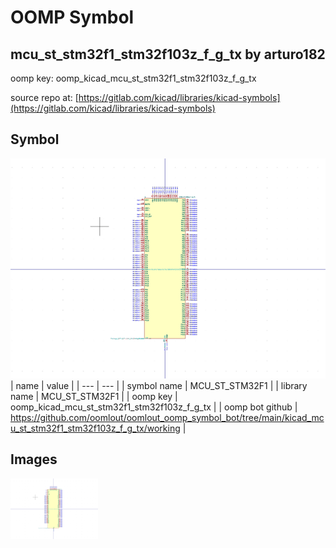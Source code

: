 # OOMP Symbol  
## mcu_st_stm32f1_stm32f103z_f_g_tx  by arturo182  
  
oomp key: oomp_kicad_mcu_st_stm32f1_stm32f103z_f_g_tx  
  
source repo at: [https://gitlab.com/kicad/libraries/kicad-symbols](https://gitlab.com/kicad/libraries/kicad-symbols)  
## Symbol  
  
[![working.png](working_600.png)](working.png)  
| name | value | 
| --- | --- | 
| symbol name | MCU_ST_STM32F1 | 
| library name | MCU_ST_STM32F1 | 
| oomp key | oomp_kicad_mcu_st_stm32f1_stm32f103z_f_g_tx | 
| oomp bot github | https://github.com/oomlout/oomlout_oomp_symbol_bot/tree/main/kicad_mcu_st_stm32f1_stm32f103z_f_g_tx/working | 
## Images  
  
[![working.png](working_140.png)](working.png)  
